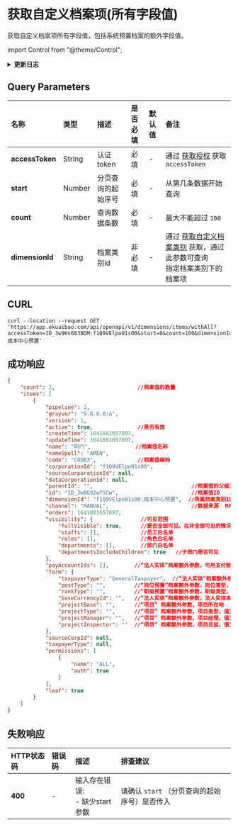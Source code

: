 # 获取自定义档案项(所有字段值)
获取自定义档案项所有字段值，包括系统预置档案的额外字段值。

import Control from "@theme/Control";

<Control
method="GET"
url="/api/openapi/v1/dimensions/items/withAll"
/>

<details>
  <summary><b>更新日志</b></summary>
  <div>

  [**1.8.0**](/docs/open-api/notice/update-log#180) -> 🐞 **成功响应** 中可获取新增的 `channel`（数据来源）字段。<br/>
  [**1.0.0**](/docs/open-api/notice/update-log#100) -> 🆕 新增了本接口。<br/>

  </div>
</details>

## Query Parameters

| 名称 | 类型 | 描述 | 是否必填 | 默认值 | 备注 |
| :--- | :--- | :--- | :--- |:--- | :--- |
| **accessToken** | String  | 认证token	     | 必填  | - | 通过 [获取授权](/docs/open-api/getting-started/auth) 获取 `accessToken` |
| **start**       | Number  | 分页查询的起始序号 | 必填  | - | 从第几条数据开始查询 |
| **count**       | Number  | 查询数据条数      | 必填  | - | 最大不能超过 `100` |
| **dimensionId** | String  | 档案类别id       | 非必填 | - | 通过 [获取自定义档案类别](/docs/open-api/dimensions/get-dimensions) 获取，通过此参数可查询<br/>指定档案类别下的档案项 |

## CURL
```shell
curl --location --request GET 'https://app.ekuaibao.com/api/openapi/v1/dimensions/items/withAll?accessToken=ID_3w9Hs683BDM:f1Q9VElpo01s00&start=0&count=100&dimensionId=f1Q9VElpo01s00:成本中心预置'
```

## 成功响应
```json
{
    "count": 2,                          //档案值的数量
    "items": [
        {
            "pipeline": 1,
            "grayver": "9.8.0.0:A",
            "version": 1,
            "active": true,              //是否有效
            "createTime": 1641881657097,
            "updateTime": 1641881657097,
            "name": "阿门",              //档案值名称
            "nameSpell": "AMEN",
            "code": "CODE3",             //档案值编码
            "corporationId": "f1Q9VElpo01s00",
            "sourceCorporationId": null,
            "dataCorporationId": null,
            "parentId": "",                               //档案值的父级ID
            "id": "ID_3w0G92wfSCw",                       //档案值ID
            "dimensionId": "f1Q9VElpo01s00:成本中心预置",  //所属档案类别ID
            "channel": "MANUAL",                          //数据来源  MANUAL：系统创建  API：接口创建
            "orders": 1641881657097,
            "visibility": {               //可见范围
                "fullVisible": true,      //是否全部可见。在非全部可见的情况下，仅白名单内的员工可见。
                "staffs": [],             //员工白名单
                "roles": [],              //角色白名单
                "departments": [],        //部门白名单
                "departmentsIncludeChildren": true   //子部门是否可见
            },
            "payAccountIds": [],        //“法人实体”档案额外参数，可用支付账户
            "form": {
                "taxpayerType": "GeneralTaxpayer",  //“法人实体”档案额外参数，纳税人类型，GeneralTaxpayer：一般纳税人；SmallScaleTaxpayer：小规模纳税人
                "postType": "",         //“岗位预置”档案额外参数，岗位类型，值为【岗位类型预置】档案实例ID
                "rankType": "",         //“职级预置”档案额外参数，职级类型，值为【职级类型预置】档案实例ID
                "baseCurrencyId": "",   //“法人实体”档案额外参数，法人实体本位币数字代码，开通【法人实体多币种】功能并配置后此参数才有值。
                "projectBase": "",      //“项目” 档案额外参数，项目所在地
                "projectType": "",      //“项目” 档案额外参数，项目类型，值为【项目类型预置】档案实例ID
                "projectManager": "",   //“项目” 档案额外参数，项目经理，值为员工ID
                "projectInspector": ""  //“项目” 档案额外参数，项目总监，值为员工ID
            },
            "sourceCorpId": null,
            "taxpayerType": null,
            "permissions": [
                {
                    "name": "ALL",
                    "auth": true
                }
            ],
            "leaf": true
        }
    ]
}
```

## 失败响应

| HTTP状态码 | 错误码 | 描述 | 排查建议 |
| :--- | :--- | :--- | :--- |
| **400** | - | 输入存在错误:<br/>- 缺少start参数 | 请确认 `start` （分页查询的起始序号）是否传入 | 

